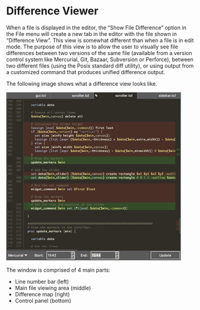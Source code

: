 # Difference Viewer

When a file is displayed in the editor, the “Show File Difference” option in the File menu will create a new tab in the editor with the file shown in “Difference View”.  This view is somewhat different than when a file is in edit mode.  The purpose of this view is to allow the user to visually see file differences between two versions of the same file (available from a version control system like Mercurial, Git, Bazaar, Subversion or Perforce), between two different files (using the Posix standard diff utility), or using output from a customized command that produces unified difference output.

The following image shows what a difference view looks like.

![Difference Viewer](assets/Difference-Viewer.png "Difference Viewer")

The window is comprised of 4 main parts:

- Line number bar (left)
- Main file viewing area (middle)
- Difference map (right)
- Control panel (bottom)
